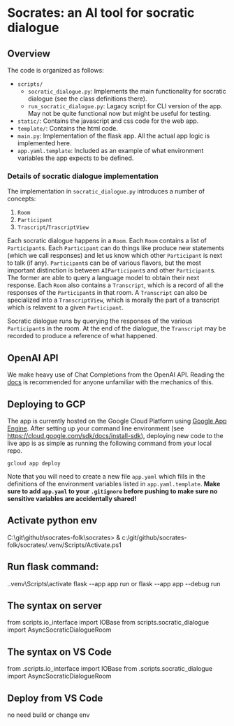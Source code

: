 # Socrates: an AI tool for socratic dialogue

## Overview

The code is organized as follows:
  * `scripts/`
    - `socratic_dialogue.py`: Implements the main functionality for socratic dialogue (see the class definitions there).
    - `run_socratic_dialogue.py`: Lagacy script for CLI version of the app. May not be quite functional now but might be useful for testing.
  * `static/`: Contains the javascript and css code for the web app.
  * `template/`: Contains the html code.
  * `main.py`: Implementation of the flask app. All the actual app logic is implemented here.
  * `app.yaml.template`: Included as an example of what environment variables the app expects to be defined.

### Details of socratic dialogue implementation

The implementation in `socratic_dialogue.py` introduces a number of concepts:
1. `Room`
1. `Participant`
1. `Trascript`/`TrascriptView`

Each socratic dialogue happens in a `Room`. Each `Room` contains a list of `Participant`s. Each `Participant` can do things like produce new statements (which we call responses) and let us know which other `Participant` is next to talk (if any). `Participant`s can be of various flavors, but the most important distinction is between `AIParticipant`s and other `Participant`s. The former are able to query a language model to obtain their next response. Each `Room` also contains a `Transcript`, which is a record of all the responses of the `Participant`s in that room. A `Transcript` can also be specialized into a `TranscriptView`, which is morally the part of a transcript which is relavent to a given `Participant`.

Socratic dialogue runs by querying the responses of the various `Participant`s in the room. At the end of the dialogue, the `Transcript` may be recorded to produce a reference of what happened.

## OpenAI API

We make heavy use of Chat Completions from the OpenAI API. Reading the [docs](https://platform.openai.com/docs/guides/chat) is recommended for anyone unfamiliar with the mechanics of this.

## Deploying to GCP

The app is currently hosted on the Google Cloud Platform using [Google App Engine](https://cloud.google.com/appengine). After setting up your command line environment (see https://cloud.google.com/sdk/docs/install-sdk), deploying new code to the live app is as simple as running the following command from your local repo.
```
gcloud app deploy
```
Note that you will need to create a new file `app.yaml` which fills in the definitions of the environment variables listed in `app.yaml.template`. **Make sure to add `app.yaml` to your `.gitignore` before pushing to make sure no sensitive variables are accidentally shared!**

## Activate python env
C:\git\github\socrates-folk\socrates> & c:/git/github/socrates-folk/socrates/.venv/Scripts/Activate.ps1

## Run flask command: 
.\.venv\Scripts\activate
flask --app app  run  or flask --app app --debug run

## The syntax on server
from scripts.io_interface import IOBase
from scripts.socratic_dialogue import AsyncSocraticDialogueRoom

## The syntax on VS Code
from .scripts.io_interface import IOBase
from .scripts.socratic_dialogue import AsyncSocraticDialogueRoom

## Deploy from VS Code
no need build or change env


